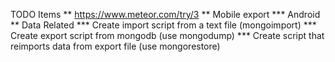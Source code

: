 TODO Items
** https://www.meteor.com/try/3
** Mobile export
*** Android
** Data Related
*** Create import script from a text file (mongoimport)
*** Create export script from mongodb (use mongodump)
*** Create script that reimports data from export file (use mongorestore)
